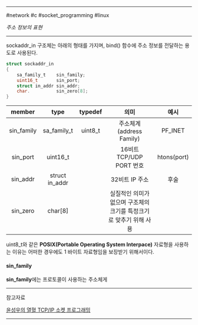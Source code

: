 
---

#network #c #socket_programming #linux

*주소 정보의 표현*

---

sockaddr_in  구조체는 아래의 형태를 가지며, bind() 함수에 주소 정보를 전달하는 용도로 사용된다.

```C
struct sockaddr_in
{
	sa_family_t    sin_family;
	uint16_t       sin_port;
	struct in_addr sin_addr;
	char.          sin_zero[8];
}
```

|   member   |      type      |  typedef  |                                의미                                |    예시     |
|:----------:|:--------------:|:---------:|:------------------------------------------------------------------:|:-----------:|
| sin_family |  sa_family_t   | uint8_t |                      주소체계(address Family)                      |   PF_INET   |
|  sin_port  |    uint16_t    |           |                      16비트 TCP/UDP PORT 번호                      | htons(port) |
|  sin_addr  | struct in_addr |           |                           32비트 IP 주소                           |    후술     |
|  sin_zero  |    char[8]     |           | 실질적인 의미가 없으며 구조체의 크기를 특정크기로 맞추기 위해 사용 |             |

uint8_t와 같은 **POSIX(Portable Operating System Interpace)** 자료형을 사용하는 이유는 어떠한 경우에도 1 바이트 자료형임을 보장받기 위해서이다.

#### sin_family

**sin_family**에는 프로토콜이 사용하는 주소체게

---

참고자료

[윤성우의 열혈 TCP/IP 소켓 프로그래밍](https://product.kyobobook.co.kr/detail/S000001589146)

---
